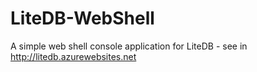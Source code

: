 # LiteDB-WebShell

A simple web shell console application for LiteDB - see in http://litedb.azurewebsites.net
